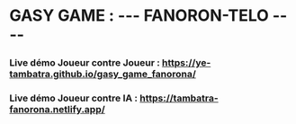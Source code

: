 # GASY GAME : --- FANORON-TELO ----

### Live démo Joueur contre Joueur : https://ye-tambatra.github.io/gasy_game_fanorona/

### Live démo Joueur contre IA : https://tambatra-fanorona.netlify.app/
